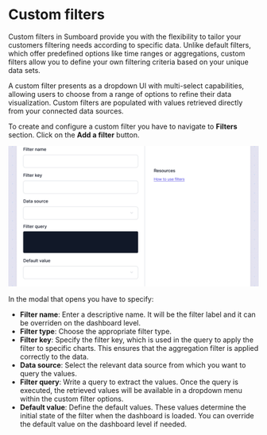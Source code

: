 # Custom filters
Custom filters in Sumboard provide you with the flexibility to tailor your customers filtering needs according to specific data. Unlike default filters, which offer predefined options like time ranges or aggregations, custom filters allow you to define your own filtering criteria based on your unique data sets.

A custom filter presents as a dropdown UI with multi-select capabilities, allowing users to choose from a range of options to refine their data visualization. Custom filters are populated with values retrieved directly from your connected data sources.

To create and configure a custom filter you have to navigate to **Filters** section. Click on the **Add a filter** button.

![Custom filter](custom-filter.jpg)

In the modal that opens you have to specify:
* **Filter name**: Enter a descriptive name. It will be the filter label and it can be overriden on the dashboard level.
* **Filter type**: Choose the appropriate filter type.
* **Filter key**: Specify the filter key, which is used in the query to apply the filter to specific charts. This ensures that the aggregation filter is applied correctly to the data.
* **Data source**: Select the relevant data source from which you want to query the values.
* **Filter query**: Write a query to extract the values. Once the query is executed, the retrieved values will be available in a dropdown menu within the custom filter options. 
* **Default value**: Define the default values. These values determine the initial state of the filter when the dashboard is loaded. You can override the default value on the dashboard level if needed.